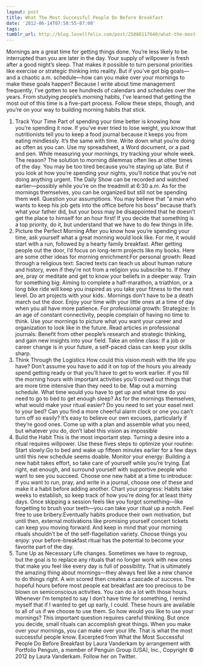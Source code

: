 ```yaml
---
layout: post
title: What The Most Successful People Do Before Breakfast
date: '2012-06-14T07:58:55-07:00'
tags: 
tumblr_url: http://blog.lovellfelix.com/post/25088117640/what-the-most-successful-people-do-before-breakfast
---
```


Mornings are a great time for getting things done. You’re less likely to be interrupted than you are later in the day. Your supply of willpower is fresh after a good night’s sleep. That makes it possible to turn personal priorities like exercise or strategic thinking into reality.
But if you’ve got big goals—and a chaotic a.m. schedule—how can you make over your mornings to make these goals happen?
Because I write about time management frequently, I’ve gotten to see hundreds of calendars and schedules over the years. From studying people’s morning habits, I’ve learned that getting the most out of this time is a five-part process. Follow these steps, though, and you’re on your way to building morning habits that stick.
1. Track Your Time
Part of spending your time better is knowing how you’re spending it now. If you’ve ever tried to lose weight, you know that nutritionists tell you to keep a food journal because it keeps you from eating mindlessly. It’s the same with time. Write down what you’re doing as often as you can. Use my spreadsheet, a Word document, or a pad and pen.
While measuring your mornings, try tracking your whole week. The reason? The solution to morning dilemmas often lies at other times of the day. You may be too tired because you’re staying up late. But if you look at how you’re spending your nights, you’ll notice that you’re not doing anything urgent. The Daily Show can be recorded and watched earlier—possibly while you’re on the treadmill at 6:30 a.m.
As for the mornings themselves, you can be organized but still not be spending them well. Question your assumptions. You may believe that “a man who wants to keep his job gets into the office before his boss” because that’s what your father did, but your boss may be disappointed that he doesn’t get the place to himself for an hour first! If you decide that something is a top priority, do it, but understand that we have to do few things in life.
2. Picture the Perfect Morning
After you know how you’re spending your time, ask yourself what a great morning would look like. For me, it would start with a run, followed by a hearty family breakfast. After getting people out the door, I’d focus on long-term projects like my books. Here are some other ideas for morning enrichment:For personal growth:
Read through a religious text: Sacred texts can teach us about human nature and history, even if they’re not from a religion you subscribe to. If they are, pray or meditate and get to know your beliefs in a deeper way.
Train for something big: Aiming to complete a half-marathon, a triathlon, or a long bike ride will keep you inspired as you take your fitness to the next level.
Do art projects with your kids:. Mornings don’t have to be a death march out the door. Enjoy your time with your little ones at a time of day when you all have more patience.
For professional growth:
Strategize: In an age of constant connectivity, people complain of having no time to think. Use your mornings to picture what you want your career and organization to look like in the future.
Read articles in professional journals: Benefit from other people’s research and strategic thinking, and gain new insights into your field.
Take an online class: If a job or career change is in your future, a self-paced class can keep your skills sharp.
3. Think Through the Logistics
How could this vision mesh with the life you have? Don’t assume you have to add it on top of the hours you already spend getting ready or that you’ll have to get to work earlier. If you fill the morning hours with important activities you’ll crowd out things that are more time intensive than they need to be. Map out a morning schedule. What time would you have to get up and what time do you need to go to bed to get enough sleep? As for the mornings themselves, what would make your ritual easier? Do you need to set your easel next to your bed? Can you find a more cheerful alarm clock or one you can’t turn off so easily?
It’s easy to believe our own excuses, particularly if they’re good ones. Come up with a plan and assemble what you need, but whatever you do, don’t label this vision as impossible
4. Build the Habit
This is the most important step. Turning a desire into a ritual requires willpower. Use these fives steps to optimize your routine:
Start slowly:Go to bed and wake up fifteen minutes earlier for a few days until this new schedule seems doable.
Monitor your energy: Building a new habit takes effort, so take care of yourself while you’re trying. Eat right, eat enough, and surround yourself with supportive people who want to see you succeed.
Choose one new habit at a time to introduce: If you want to run, pray, and write in a journal, choose one of these and make it a habit before adding another.
Chart your progress: Habits take weeks to establish, so keep track of how you’re doing for at least thirty days. Once skipping a session feels like you forgot something—like forgetting to brush your teeth—you can take your ritual up a notch.
Feel free to use bribery:Eventually habits produce their own motivation, but until then, external motivations like promising yourself concert tickets can keep you moving forward. And keep in mind that your morning rituals shouldn’t be of the self-flagellation variety. Choose things you enjoy: your before-breakfast ritual has the potential to become your favorite part of the day.
5. Tune Up as Necessary
Life changes. Sometimes we have to regroup, but the goal is to replace any rituals that no longer work with new ones that make you feel like every day is full of possibility.
That is ultimately the amazing thing about mornings—they always feel like a new chance to do things right. A win scored then creates a cascade of success. The hopeful hours before most people eat breakfast are too precious to be blown on semiconscious activities. You can do a lot with those hours. Whenever I’m tempted to say I don’t have time for something, I remind myself that if I wanted to get up early, I could. These hours are available to all of us if we choose to use them.
So how would you like to use your mornings? This important question requires careful thinking. But once you decide, small rituals can accomplish great things. When you make over your mornings, you can make over your life. That is what the most successful people know.
Excerpted from What the Most Successful People Do Before Breakfast by Laura Vanderkam by arrangement with Portfolio Penguin, a member of Penguin Group (USA), Inc., Copyright © 2012 by Laura Vanderkam. Follow her on Twitter.

